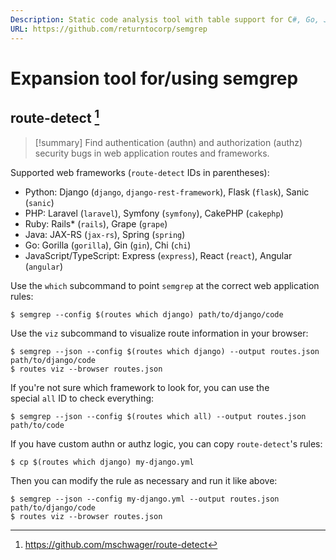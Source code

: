 ```yaml
---
Description: Static code analysis tool with table support for C#, Go, Java, JavaScript, JSON, Python, PHP, Ruby, and Scala. Experimental support for nineteen other languages
URL: https://github.com/returntocorp/semgrep
---
```



# Expansion tool for/using semgrep

## route-detect [^1]

[^1]: https://github.com/mschwager/route-detect

>[!summary]
>Find authentication (authn) and authorization (authz) security bugs in web application routes and frameworks.

Supported web frameworks (`route-detect` IDs in parentheses):
- Python: Django (`django`, `django-rest-framework`), Flask (`flask`), Sanic (`sanic`)
- PHP: Laravel (`laravel`), Symfony (`symfony`), CakePHP (`cakephp`)
- Ruby: Rails* (`rails`), Grape (`grape`)
- Java: JAX-RS (`jax-rs`), Spring (`spring`)
- Go: Gorilla (`gorilla`), Gin (`gin`), Chi (`chi`)
- JavaScript/TypeScript: Express (`express`), React (`react`), Angular (`angular`)

Use the `which` subcommand to point `semgrep` at the correct web application rules:

```
$ semgrep --config $(routes which django) path/to/django/code
```

Use the `viz` subcommand to visualize route information in your browser:

```
$ semgrep --json --config $(routes which django) --output routes.json path/to/django/code
$ routes viz --browser routes.json
```

If you're not sure which framework to look for, you can use the special `all` ID to check everything:

```
$ semgrep --json --config $(routes which all) --output routes.json path/to/code
```

If you have custom authn or authz logic, you can copy `route-detect`'s rules:

```
$ cp $(routes which django) my-django.yml
```

Then you can modify the rule as necessary and run it like above:

```
$ semgrep --json --config my-django.yml --output routes.json path/to/django/code
$ routes viz --browser routes.json
```